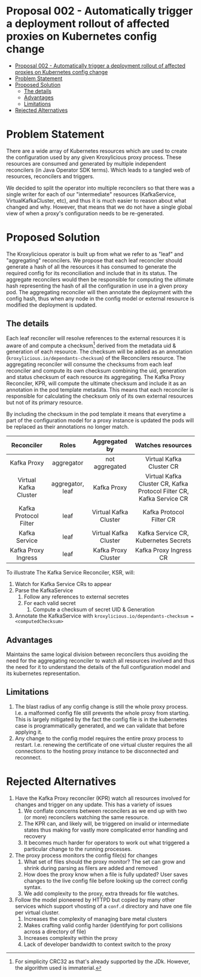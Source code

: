 # Proposal 002 - Automatically trigger a deployment rollout of affected proxies on Kubernetes config change 

<!-- TOC -->
* [Proposal 002 - Automatically trigger a deployment rollout of affected proxies on Kubernetes config change](#proposal-002---automatically-trigger-a-deployment-rollout-of-affected-proxies-on-kubernetes-config-change-)
* [Problem Statement](#problem-statement)
* [Proposed Solution](#proposed-solution)
  * [The details](#the-details)
  * [Advantages](#advantages)
  * [Limitations](#limitations)
* [Rejected Alternatives](#rejected-alternatives)
<!-- TOC -->
# Problem Statement
There are a wide array of Kubernetes resources which are used to create the configuration used by any given Kroxylicious proxy process. These resources are consumed and generated by multiple independent reconcilers (in Java Operator SDK terms). Which leads to a tangled web of resources, reconcilers and triggers. 

We decided to split the operator into multiple reconcilers so that there was a single writer for each of our "intermediate" resources (KafkaService, VirtualKafkaCluster, etc), and thus it is much easier to reason about what changed and why. However, that means that we do not have a single global view of when a proxy's configuration needs to be re-generated.

# Proposed Solution

The Kroxylicious operator is built up from what we refer to as "leaf" and "aggregating" reconcilers. 
We propose that each leaf reconciler should generate a hash of all the resources it has consumed to generate the required config for its reconciliation and include that in its status. The aggregate reconcilers would then be responsible for computing the ultimate hash representing the hash of all the configuration in use in a given proxy pod. The aggregating reconciler will then annotate the deployment with the config hash, thus when any node in the config model or external resource is modified the deployment is updated.    

## The details

Each leaf reconciler will resolve references to the external resources it is aware of and compute a checksum[^1] derived from the metadata uid & generation of each resource. The checksum will be added as an annotation (`kroxylicious.io/dependants-checksum`) of the Reconcilers resource.
The aggregating reconciler will consume the checksums from each leaf reconciler and compute its own checksum combining the uid, generation and status checksum of each resource its aggregating.
The Kafka Proxy Reconciler, KPR, will compute the ultimate checksum and include it as an annotation in the pod template metadata.
This means that each reconciler is responsible for calculating the checksum only of its own external resources but not of its primary resource.

By including the checksum in the pod template it means that everytime a part of the configuration model for a proxy instance is updated the pods will be replaced as their annotations no longer match.  


|      Reconciler       |      Roles       |     Aggregated by     |                          Watches resources                           |
|:---------------------:|:----------------:|:---------------------:|:--------------------------------------------------------------------:|
|      Kafka Proxy      |    aggregator    |    not aggregated     |                       Virtual Kafka Cluster CR                       |
| Virtual Kafka Cluster | aggregator, leaf |      Kafka Proxy      | Virtual Kafka Cluster CR, Kafka Protocol Filter CR, Kafka Service CR |
| Kafka Protocol Filter |       leaf       | Virtual Kafka Cluster |                       Kafka Protocol Filter CR                       |
|     Kafka Service     |       leaf       | Virtual Kafka Cluster |                 Kafka Service CR, Kubernetes Secrets                 |
|  Kafka Proxy Ingress  |       leaf       |  Kafka Proxy Cluster  |                        Kafka Proxy Ingress CR                        |

To illustrate
The Kafka Service Reconciler, KSR, will: 
1. Watch for Kafka Service CRs to appear
2. Parse the KafkaService
   1. Follow any references to external secretes
   2. For each valid secret
      1. Compute a checksum of secret UID & Generation
3. Annotate the KafkaService with `kroxylicious.io/dependants-checksum = <computedChecksum>`  


[^1]: For simplicity CRC32 as that's already supported by the JDk. However, the algorithm used is immaterial.
## Advantages
Maintains the same logical division between reconcilers thus avoiding the need for the aggregating reconciler to watch all resources involved and thus the need for it to understand the details of the full configuration model and its kubernetes representation. 

## Limitations
1. The blast radius of any config change is still the whole proxy process. I.e. a malformed config file still prevents the whole proxy from starting.
This is largely mitigated by the fact the config file is in the kubernetes case is programmatically generated, and we can validate that before applying it.
2. Any change to the config model requires the entire proxy process to restart. I.e. renewing the certificate of one virtual cluster requires the all connections to the hosting proxy instance to be disconnected and reconnect.

# Rejected Alternatives
1. Have the Kafka Proxy reconciler (KPR) watch all resources involved for changes and trigger on any update. This has a variety of issues
   1. We conflate concerns between reconcilers as we end up with two (or more) reconcilers watching the same resource.
   2. The KPR can, and likely will, be triggered on invalid or intermediate states thus making for vastly more complicated error handling and recovery
   3. It becomes much harder for operators to work out what triggered a particular change to the running processes.
2. The proxy process monitors the config file(s) for changes 
   1. What set of files should the proxy monitor? The set can grow and shrink during parsing as filers are added and removed
   2. How does the proxy know when a file is fully updated? User saves changes to the live config file before looking up the correct config syntax.
   3. We add complexity to the proxy, extra threads for file watches.
3. Follow the model pioneered by HTTPD but copied by many other services which support vhosting of a `conf.d` directory and have one file per virtual cluster.
   1. Increases the complexity of managing bare metal clusters 
   2. Makes crafting valid config harder (identifying for port collisions across a directory of file)
   3. Increases complexity within the proxy
   4. Lack of developer bandwidth to context switch to the proxy
